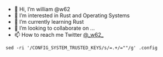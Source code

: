 - 👋 Hi, I’m william @w62
- 👀 I’m interested in Rust and Operating Systems
- 🌱 I’m currently learning Rust
- 💞️ I’m looking to collaborate on ...
- 📫 How to reach me Twitter [@\_w62\_](https://twitter.com/_w62_)

<!---
w62/w62 is a ✨ special ✨ repository because its `README.md` (this file) appears on your GitHub profile.
You can click the Preview link to take a look at your changes.
--->


`sed -ri '/CONFIG_SYSTEM_TRUSTED_KEYS/s/=.+/=""/g' .config `

<!---
[dev-guides](https://cs4118.github.io/dev-guides/)

[OSTEP](https://pages.cs.wisc.edu/~remzi/OSTEP/)
[make-kpkg is (being) retired](https://unix.stackexchange.com/questions/238469/difference-between-make-kpkg-and-make-deb-pkg)

sudo dnf install gcc flex make bison bc openssl openssl-devel elfutils-libelf-devel perl dwarves zstd
--->
